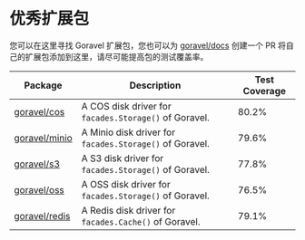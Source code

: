 # 优秀扩展包

您可以在这里寻找 Goravel 扩展包，您也可以为 [goravel/docs](https://github.com/goravel/docs) 创建一个 PR 将自己的扩展包添加到这里，请尽可能提高包的测试覆盖率。

| Package                                            | Description                                             | Test Coverage   |
| -----------------------------------------------    | ----------------------------------------------          | --------------  |
| [goravel/cos](https://github.com/goravel/cos)      | A COS disk driver for `facades.Storage()` of Goravel.   | 80.2%           |
| [goravel/minio](https://github.com/goravel/minio)  | A Minio disk driver for `facades.Storage()` of Goravel. | 79.6%           |
| [goravel/s3](https://github.com/goravel/s3)        | A S3 disk driver for `facades.Storage()` of Goravel.    | 77.8%           |
| [goravel/oss](https://github.com/goravel/oss)      | A OSS disk driver for `facades.Storage()` of Goravel.   | 76.5%           |
| [goravel/redis](https://github.com/goravel/redis)  | A Redis disk driver for `facades.Cache()` of Goravel.   | 79.1%           |
